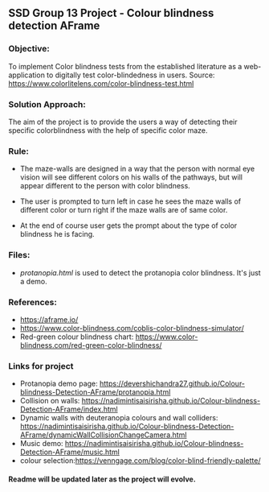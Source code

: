 ## SSD Group 13 Project - Colour blindness detection AFrame

### Objective: 
To implement Color blindness tests from the established literature as a web-application to digitally test color-blindedness in users. 
Source: https://www.colorlitelens.com/color-blindness-test.html

### Solution Approach:
The aim of the project is to provide the users a way of detecting their specific colorblindness with the help of specific color maze.


### Rule:

* The maze-walls are designed in a way that the person with normal eye vision will see different colors on his walls of the pathways, but will appear different to the person with color blindness.

* The user is prompted to turn left in case he sees the maze walls of different color or turn right if the maze walls are of same color.

* At the end of course user gets the prompt about the type of color blindness he is facing.


### Files:

* *protanopia.html* is used to detect the protanopia color blindness. It's just a demo.

### References:
* https://aframe.io/
* https://www.color-blindness.com/coblis-color-blindness-simulator/
* Red-green colour blindness chart: https://www.color-blindness.com/red-green-color-blindness/

### Links for project
* Protanopia demo page: https://devershichandra27.github.io/Colour-blindness-Detection-AFrame/protanopia.html
* Collision on walls: https://nadimintisaisirisha.github.io/Colour-blindness-Detection-AFrame/index.html
* Dynamic walls with deuteranopia colours and wall colliders: https://nadimintisaisirisha.github.io/Colour-blindness-Detection-AFrame/dynamicWallCollisionChangeCamera.html
* Music demo: https://nadimintisaisirisha.github.io/Colour-blindness-Detection-AFrame/music.html
* colour selection:https://venngage.com/blog/color-blind-friendly-palette/
#### Readme will be updated later as the project will evolve.




